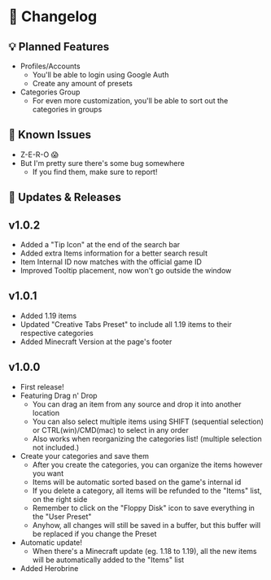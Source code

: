 # 📑 Changelog

## 💡 Planned Features
- Profiles/Accounts
  * You'll be able to login using Google Auth
  * Create any amount of presets
- Categories Group
  * For even more customization, you'll be able to sort out the categories in groups

## 🔨 Known Issues
- Z-E-R-O 😱
- But I'm pretty sure there's some bug somewhere
  * If you find them, make sure to report!

## 🚀 Updates & Releases
## v1.0.2
- Added a "Tip Icon" at the end of the search bar
- Added extra Items information for a better search result
- Item Internal ID now matches with the official game ID
- Improved Tooltip placement, now won't go outside the window

## v1.0.1
- Added 1.19 items
- Updated "Creative Tabs Preset" to include all 1.19 items to their respective categories
- Added Minecraft Version at the page's footer

## v1.0.0
- First release!
- Featuring Drag n' Drop
  * You can drag an item from any source and drop it into another location
  * You can also select multiple items using SHIFT (sequential selection) or CTRL(win)/CMD(mac) to select in any order
  * Also works when reorganizing the categories list! (multiple selection not included.)
- Create your categories and save them
  * After you create the categories, you can organize the items however you want
  * Items will be automatic sorted based on the game's internal id
  * If you delete a category, all items will be refunded to the "Items" list, on the right side
  * Remember to click on the "Floppy Disk" icon to save everything in the "User Preset"
  * Anyhow, all changes will still be saved in a buffer, but this buffer will be replaced if you change the Preset
- Automatic update!
  * When there's a Minecraft update (eg. 1.18 to 1.19), all the new items will be automatically added to the "Items" list
- Added Herobrine